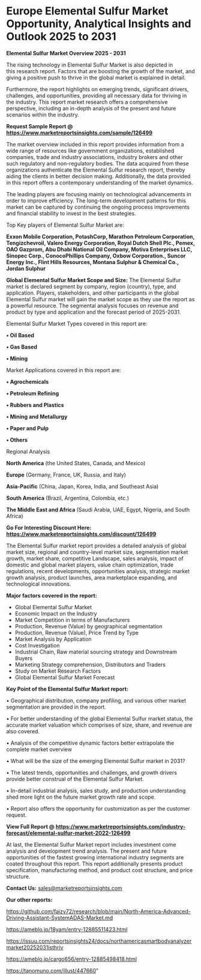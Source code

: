 # Europe Elemental Sulfur Market Opportunity, Analytical Insights and Outlook 2025 to 2031

<Strong> Elemental Sulfur Market Overview 2025 - 2031</strong>

The rising technology in Elemental Sulfur Market is also depicted in this research report. Factors that are boosting the growth of the market, and giving a positive push to thrive in the global market is explained in detail.

Furthermore, the report highlights on emerging trends, significant drivers, challenges, and opportunities, providing all necessary data for thriving in the industry. This report market research offers a comprehensive perspective, including an in-depth analysis of the present and future scenarios within the industry.

<strong>Request Sample Report @ <a href=https://www.marketreportsinsights.com/sample/126499>https://www.marketreportsinsights.com/sample/126499</a></strong>

The market overview included in this report provides information from a wide range of resources like government organizations, established companies, trade and industry associations, industry brokers and other such regulatory and non-regulatory bodies. The data acquired from these organizations authenticate the Elemental Sulfur research report, thereby aiding the clients in better decision making. Additionally, the data provided in this report offers a contemporary understanding of the market dynamics.

The leading players are focusing mainly on technological advancements in order to improve efficiency. The long-term development patterns for this market can be captured by continuing the ongoing process improvements and financial stability to invest in the best strategies.

Top Key players of Elemental Sulfur Market are:

<strong>Exxon Mobile Corporation, PotashCorp, Marathon Petroleum Corporation, Tengizchevroil, Valero Energy Corporation, Royal Dutch Shell Plc., Pemex, OAO Gazprom, Abu Dhabi National Oil Company, Motiva Enterprises LLC, Sinopec Corp., ConocoPhillips Company, Oxbow Corporation., Suncor Energy Inc., Flint Hills Resources, Montana Sulphur & Chemical Co., Jordan Sulphur</strong>

<strong><b>Global Elemental Sulfur Market Scope and Size:</b></strong>
The Elemental Sulfur market is declared segment by company, region (country), type, and application. Players, stakeholders, and other participants in the global Elemental Sulfur market will gain the market scope as they use the report as a powerful resource. The segmental analysis focuses on revenue and product by type and application and the forecast period of 2025-2031.

Elemental Sulfur Market Types covered in this report are:

<strong>• Oil Based

• Gas Based

• Mining</strong>

Market Applications covered in this report are:

<strong>• Agrochemicals

• Petroleum Refining

• Rubbers and Plastics

• Mining and Metallurgy

• Paper and Pulp

• Others</strong> 

Regional Analysis

<strong>North America</strong> (the United States, Canada, and Mexico)

<strong>Europe</strong> (Germany, France, UK, Russia, and Italy)

<strong>Asia-Pacific</strong> (China, Japan, Korea, India, and Southeast Asia)

<strong>South America</strong> (Brazil, Argentina, Colombia, etc.)

<strong>The Middle East and Africa</strong> (Saudi Arabia, UAE, Egypt, Nigeria, and South Africa)

<strong>Go For Interesting Discount Here: <a href=https://www.marketreportsinsights.com/discount/126499>https://www.marketreportsinsights.com/discount/126499</a></strong>

The Elemental Sulfur market report provides a detailed analysis of global market size, regional and country-level market size, segmentation market growth, market share, competitive Landscape, sales analysis, impact of domestic and global market players, value chain optimization, trade regulations, recent developments, opportunities analysis, strategic market growth analysis, product launches, area marketplace expanding, and technological innovations.

<strong><b>Major factors covered in the report:</b></strong>
<ul>
  <li>Global Elemental Sulfur Market </li>
  <li>Economic Impact on the Industry</li>
  <li>Market Competition in terms of Manufacturers</li>
  <li>Production, Revenue (Value) by geographical segmentation</li>
  <li>Production, Revenue (Value), Price Trend by Type</li>
  <li>Market Analysis by Application</li>
  <li>Cost Investigation</li>
  <li>Industrial Chain, Raw material sourcing strategy and Downstream Buyers</li>
  <li>Marketing Strategy comprehension, Distributors and Traders</li>
  <li>Study on Market Research Factors</li>
  <li>Global Elemental Sulfur Market Forecast</li>
</ul>

<strong><b>Key Point of the Elemental Sulfur Market report:</b></strong>

• Geographical distribution, company profiling, and various other market segmentation are provided in the report.

• For better understanding of the global Elemental Sulfur market status, the accurate market valuation which comprises of size, share, and revenue are also covered.

• Analysis of the competitive dynamic factors better extrapolate the complete market overview

• What will be the size of the emerging Elemental Sulfur market in 2031?

• The latest trends, opportunities and challenges, and growth drivers provide better construal of the Elemental Sulfur Market.

• In-detail industrial analysis, sales study, and production understanding shed more light on the future market growth rate and scope.

• Report also offers the opportunity for customization as per the customer request.

<strong><b>View Full Report @ <a href=https://www.marketreportsinsights.com/industry-forecast/elemental-sulfur-market-2022-126499>https://www.marketreportsinsights.com/industry-forecast/elemental-sulfur-market-2022-126499</a></b></strong>


At last, the Elemental Sulfur Market report includes investment come analysis and development trend analysis. The present and future opportunities of the fastest growing international industry segments are coated throughout this report. This report additionally presents product specification, manufacturing method, and product cost structure, and price structure.

<strong>Contact Us:</strong>
sales@marketreportsinsights.com

<strong>Our other reports:</strong>

<a href=https://github.com/faizy72/research/blob/main/North-America-Advanced-Driving-Assistant-SystemADAS-Market.md>https://github.com/faizy72/research/blob/main/North-America-Advanced-Driving-Assistant-SystemADAS-Market.md</a>

<a href=https://ameblo.jp/18yam/entry-12885511423.html>https://ameblo.jp/18yam/entry-12885511423.html</a>

<a href=https://issuu.com/reportsinsights24/docs/northamericasmartbodyanalyzermarket20252031isthriv>https://issuu.com/reportsinsights24/docs/northamericasmartbodyanalyzermarket20252031isthriv</a>

<a href=https://ameblo.jp/cargo656/entry-12885498418.html>https://ameblo.jp/cargo656/entry-12885498418.html</a>

<a href=https://tanomuno.com/illust/447660>https://tanomuno.com/illust/447660</a>"
